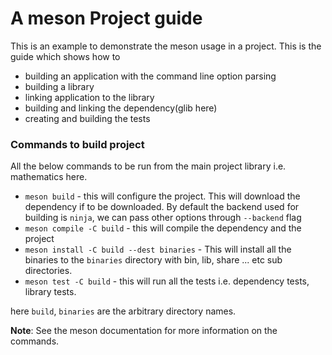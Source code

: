 # A meson Project guide

This is an example to demonstrate the meson usage in a project.
This is the guide which shows how to
- building an application with the command line option parsing
- building a library
- linking application to the library
- building and linking the dependency(glib here)
- creating and building the tests

### Commands to build project
All the below commands to be run from the main project library
i.e. mathematics here.
- `meson build` - this will configure the project. This will download the
dependency if to be downloaded. By default the backend used for building
is `ninja`, we can pass other options through `--backend` flag
- `meson compile -C build` - this will compile the dependency and the project
- `meson install -C build --dest binaries` - This will install all the binaries
to the `binaries` directory with bin, lib, share ... etc sub directories.
- `meson test -C build` - this will run all the tests i.e. dependency tests, library tests.

here `build`, `binaries` are the arbitrary directory names.

**Note**: See the meson documentation for more information on the commands.